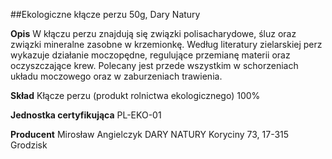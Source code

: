 ##Ekologiczne kłącze perzu 50g, Dary Natury

**Opis** W kłączu perzu znajdują się związki polisacharydowe, śluz oraz związki mineralne zasobne w krzemionkę. Według literatury zielarskiej perz wykazuje działanie moczopędne, regulujące przemianę materii oraz oczyszczające krew. Polecany jest przede wszystkim w schorzeniach układu moczowego oraz w zaburzeniach trawienia.

**Skład** Kłącze perzu (produkt rolnictwa ekologicznego) 100%

**Jednostka certyfikująca** PL-EKO-01

**Producent** Mirosław Angielczyk DARY NATURY
Koryciny 73, 17-315 Grodzisk